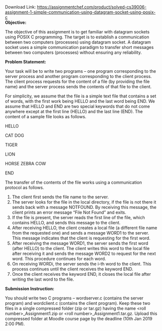 Download Link: https://assignmentchef.com/product/solved-cs39006-assignment-1-simple-communication-using-datagram-socket-using-posix-c
<br>
<strong>Objective: </strong>

The objective of this assignment is to get familiar with datagram sockets using POSIX C programming. The target is to establish a communication between two computers (processes) using datagram socket. A datagram socket uses a simple communication paradigm to transfer short messages between two computers (processes) without ensuring any reliability.




<strong>Problem Statement:</strong>

Your task will be to write two programs – one program corresponding to the server process and another program corresponding to the client process. The client process requests for the content of a file (by providing the file name) and the server process sends the contents of that file to the client.

For simplicity, we assume that the file is a simple text file that contains a set of words, with the first work being HELLO and the last word being END. We assume that HELLO and END are two special keywords that do not come anywhere except at the first line (HELLO) and the last line (END). The content of a sample file looks as follows.




HELLO

CAT DOG

TIGER

LION

HORSE ZEBRA COW

END




The transfer of the contents of the file works using a communication protocol as follows.

<ol>

 <li>The client first sends the file name to the server.</li>

 <li>The server looks for the file in the local directory, if the file is not there it sends back with a message NOTFOUND. By receiving this message, the client prints an error message “File Not Found” and exits.</li>

 <li>If the file is present, the server reads the first line of the file, which contains HELLO, and sends this message to the client.</li>

 <li>After receiving HELLO, the client creates a local file (a different file name from the requested one) and sends a message WORD1 to the server. This message indicates that the client is requesting for the first word.</li>

 <li>After receiving the message WORD1, the server sends the first word (after HELLO) to the client. The client writes this word to the local file after receiving it and sends the message WORD2 to request for the next word. This procedure continues for each word.</li>

 <li>On receiving WORDi, the server sends the i-th word to the client. This process continues until the client receives the keyword END.</li>

 <li>Once the client receives the keyword END, it closes the local file after writing the last word to the file.</li>

</ol>




<strong>Submission Instruction: </strong>

You should write two C programs – wordserver.c (contains the server program) and wordclient.c (contains the client program). Keep these two files in a single compressed folder (zip or tar.gz) having the name &lt;roll number&gt;_Assignment1.zip or &lt;roll number&gt;_Assignment1.tar.gz. Upload this compressed folder at Moodle course page by the deadline (10th Jan 2019 2:00 PM).